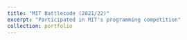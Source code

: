 ```yaml
---
title: "MIT Battlecode (2021/22)"
excerpt: "Participated in MIT's programming competition"
collection: portfolio
---
```

